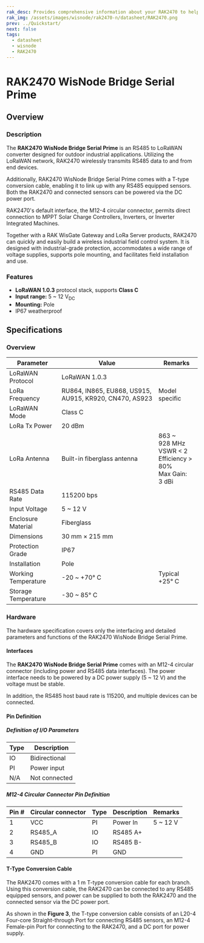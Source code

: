 ```yaml
---
rak_desc: Provides comprehensive information about your RAK2470 to help you use it. This information includes technical specifications, characteristics, and requirements, and it also discusses the device components.
rak_img: /assets/images/wisnode/rak2470-n/datasheet/RAK2470.png
prev: ../Quickstart/
next: false
tags:
  - datasheet
  - wisnode
  - RAK2470
---
```


# RAK2470 WisNode Bridge Serial Prime

## Overview

<rk-img
src="/assets/images/wisnode/rak2470-n/datasheet/1.rak2470-overview.png"
width="35%"
caption="RAK2470 overview"
/>

### Description

The **RAK2470 WisNode Bridge Serial Prime** is an RS485 to LoRaWAN converter designed for outdoor industrial applications. Utilizing the LoRaWAN network, RAK2470 wirelessly transmits RS485 data to and from end devices.

Additionally, RAK2470 WisNode Bridge Serial Prime comes with a T-type conversion cable, enabling it to link up with any RS485 equipped sensors. Both the RAK2470 and connected sensors can be powered via the DC power port.

RAK2470's default interface, the M12-4 circular connector, permits direct connection to MPPT Solar Charge Controllers, Inverters, or Inverter Integrated Machines.

Together with a RAK WisGate Gateway and LoRa Server products, RAK2470 can quickly and easily build a wireless industrial field control system. It is designed with industrial-grade protection, accommodates a wide range of voltage supplies, supports pole mounting, and facilitates field installation and use.

### Features

- **LoRaWAN 1.0.3** protocol stack, supports **Class C**
- **Input range:** 5 ~ 12&nbsp;V<sub>DC</sub>
- **Mounting:** Pole
- IP67 weatherproof

## Specifications

### Overview

| Parameter           | Value                                                  | Remarks                                                                    |
| ------------------- | ------------------------------------------------------ | -------------------------------------------------------------------------- |
| LoRaWAN Protocol    | LoRaWAN 1.0.3                                          |                                                                            |
| LoRa Frequency      | RU864, IN865, EU868, US915, AU915, KR920, CN470, AS923 | Model specific                                                             |
| LoRaWAN Mode        | Class C                                                |                                                                            |
| LoRa Tx Power       | 20&nbsp;dBm                                            |                                                                            |
| LoRa Antenna        | Built-in fiberglass antenna                            | 863 ~ 928&nbsp;MHz<br>VSWR < 2<br>Efficiency > 80%<br>Max Gain: 3&nbsp;dBi |
| RS485 Data Rate     | 115200&nbsp;bps                                        |                                                                            |
| Input Voltage       | 5 ~ 12&nbsp;V                                          |                                                                            |
| Enclosure Material  | Fiberglass                                             |                                                                            |
| Dimensions          | 30&nbsp;mm × 215&nbsp;mm                               |                                                                            |
| Protection Grade    | IP67                                                   |                                                                            |
| Installation        | Pole                                                   |                                                                            |
| Working Temperature | -20 ~ +70°&nbsp;C                                      | Typical +25°&nbsp;C                                                        |
| Storage Temperature | -30 ~ 85°&nbsp;C                                       |                                                                            |

### Hardware

The hardware specification covers only the interfacing and detailed parameters and functions of the RAK2470 WisNode Bridge Serial Prime.

#### Interfaces

The **RAK2470 WisNode Bridge Serial Prime** comes with an M12-4 circular connector (including power and RS485 data interfaces). The power interface needs to be powered by a DC power supply (5 ~ 12&nbsp;V) and the voltage must be stable.

In addition, the RS485 host baud rate is 115200, and multiple devices can be connected.

#### Pin Definition

##### Definition of I/O Parameters

| Type | Description   |
| ---- | ------------- |
| IO   | Bidirectional |
| PI   | Power input   |
| N/A  | Not connected |

##### M12-4 Circular Connector Pin Definition

<rk-img
src="/assets/images/wisnode/rak2470-n/datasheet/3.m12-4-connector-pin-definition.png"
width="35%"
caption="M12-4 connector pin definition"
/>

| Pin # | Circular connector | Type | Description | Remarks       |
| ----- | ------------------ | ---- | ----------- | ------------- |
| 1     | VCC                | PI   | Power In    | 5 ~ 12&nbsp;V |
| 2     | RS485_A            | IO   | RS485 A+    |               |
| 3     | RS485_B            | IO   | RS485 B-    |               |
| 4     | GND                | PI   | GND         |               |

#### T-Type Conversion Cable

The RAK2470 comes with a 1&nbsp;m T-type conversion cable for each branch. Using this conversion cable, the RAK2470 can be connected to any RS485 equipped sensors, and power can be supplied to both the RAK2470 and the connected sensor via the DC power port.

As shown in the **Figure 3**, the T-type conversion cable consists of an L20-4 Four-core Straight-through Port for connecting RS485 sensors, an M12-4 Female-pin Port for connecting to the RAK2470, and a DC port for power supply.

<rk-img
src="/assets/images/wisnode/rak2470-n/datasheet/4.t-type-conversion-cable.png"
width="70%"
caption="T-type conversion cable"
/>
